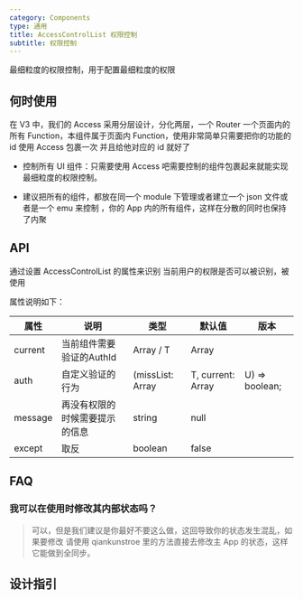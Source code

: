 ```yaml
---
category: Components
type: 通用
title: AccessControlList 权限控制
subtitle: 权限控制
---
```


最细粒度的权限控制，用于配置最细粒度的权限

## 何时使用

在 V3 中，我们的 Access 采用分层设计，分化两层，一个 Router 一个页面内的所有 Function，本组件属于页面内 Function，使用非常简单只需要把你的功能的 id 使用 Access 包裹一次 并且给他对应的 id 就好了

- 控制所有 UI 组件：只需要使用 Access 吧需要控制的组件包裹起来就能实现 最细粒度的权限控制。

- 建议把所有的组件，都放在同一个 module 下管理或者建立一个 json 文件或者是一个 emu 来控制 ，你的 App 内的所有组件，这样在分散的同时也保持了内聚

## API

通过设置 AccessControlList 的属性来识别 当前用户的权限是否可以被识别，被使用

属性说明如下：

| 属性 | 说明 | 类型 | 默认值 | 版本 |
| --- | --- | --- | --- | --- |
| current | 当前组件需要验证的AuthId | Array<string> / T  | Array<string> |  |
| auth | 自定义验证的行为 |  (missList: Array<string> | T, current: Array<string> | U) => boolean;  | false |  null  |
| message | 再没有权限的时候需要提示的信息 | string | null |  |
| except | 取反 | boolean | false |  |

## FAQ

### 我可以在使用时修改其内部状态吗？

> 可以，但是我们建议是你最好不要这么做，这回导致你的状态发生混乱，如果要修改 请使用 qiankunstroe 里的方法直接去修改主 App 的状态，这样它能做到全同步。

## 设计指引
